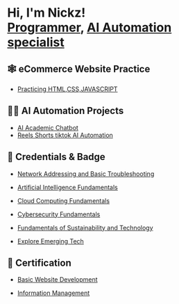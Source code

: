 <h1>Hi, I'm Nickz! <br/><a href="https://github.com/LazyNickz">Programmer</a>, <a href="https://www.linkedin.com/in/lazynickz/">AI Automation specialist</a></h1>
  
<h2><b>🕸️ eCommerce Website Practice</b></h2>

- [Practicing HTML,CSS,JAVASCRIPT](https://github.com/LazyNickz/novacart)

<h2><b>🧑‍💻 AI Automation Projects</b></h2>

- [AI Academic Chatbot](https://github.com/LazyNickz/AIchatBOT)
- [Reels Shorts tiktok AI Automation](https://github.com/LazyNickz/automation)

<h2><b>📰 Credentials & Badge</b></h2>

- [Network Addressing and Basic Troubleshooting](https://www.credly.com/badges/649bfb83-db11-4642-bdb6-c289a98e56c4/public_url)

- [Artificial Intelligence Fundamentals](https://www.credly.com/badges/0e1c549a-d33e-4461-b51e-36c5a2dc9f59/public_url)

- [Cloud Computing Fundamentals](https://www.credly.com/badges/33151e54-2181-40ec-95cc-2daf4b83cae0/public_url)

- [Cybersecurity Fundamentals](https://www.credly.com/badges/544fda32-7995-413d-9673-83f7c08c965a/public_url)

- [Fundamentals of Sustainability and Technology](https://www.credly.com/badges/bbff7b04-6d82-45c5-bc47-6f0cb7e62967/public_url)

- [Explore Emerging Tech](https://www.credly.com/badges/81d70f79-44ce-4954-9006-5d73382b142d/public_url)

<h2><b>📄 Certification </b></h2>

- [Basic Website Development](https://lspu.codechum.com/certificates/10136)

- [Information Management](https://lspu.codechum.com/certificates/10119)









<!--
**joshmadakor1/joshmadakor1** is a ✨ _special_ ✨ repository because its `README.md` (this file) appears on your GitHub profile.

Here are some ideas to get you started:

- 🔭 I’m currently working on ...
- 🌱 I’m currently learning ...
- 👯 I’m looking to collaborate on ...
- 🤔 I’m looking for help with ...
- 💬 Ask me about ...
- 📫 How to reach me: ...
- 😄 Pronouns: ...
- ⚡ Fun fact: ...
-->

